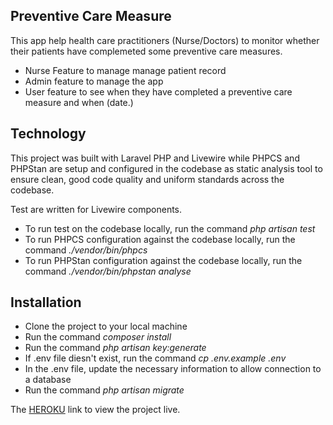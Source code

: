 ## Preventive Care Measure

This app help health care practitioners (Nurse/Doctors) to monitor whether their patients have complemeted some preventive care measures.

- Nurse Feature to manage manage patient record
- Admin feature to manage the app
- User feature to see when they have completed a preventive care measure and when (date.)

## Technology
This project was built with Laravel PHP and Livewire while PHPCS and PHPStan are setup and configured in the codebase as static analysis tool to ensure clean, good code quality and uniform standards across the codebase.

Test are written for Livewire components.

- To run test on the codebase locally, run the command *php artisan test*
- To run PHPCS configuration against the codebase locally, run the command *./vendor/bin/phpcs*
- To run PHPStan configuration against the codebase locally, run the command *./vendor/bin/phpstan analyse*


## Installation
- Clone the project to your local machine
- Run the command *composer install*
- Run the command *php artisan key:generate*
- If .env file diesn't exist, run the command *cp .env.example .env*
- In the .env file, update the necessary information to allow connection to a database
- Run the command *php artisan migrate*


The [HEROKU](#) link to view the project live.

